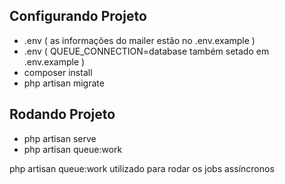 



## Configurando Projeto

- .env ( as informações do mailer estão no .env.example )
- .env (  QUEUE_CONNECTION=database também setado em .env.example )
- composer install
- php artisan migrate

## Rodando Projeto

- php artisan serve
- php artisan queue:work
 
 php artisan queue:work utilizado para rodar os jobs assíncronos

